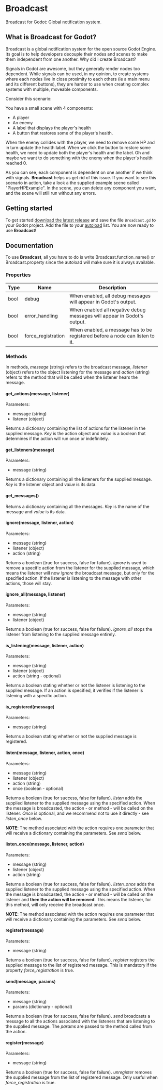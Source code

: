 # Broadcast
Broadcast for Godot: Global notification system.

## What is Broadcast for Godot?

Broadcast is a global notification system for the open source Godot Engine. Its goal is to help developers decouple their nodes and scenes to make them independent from one another.
Why did I create Broadcast?

Signals in Godot are awesome, but they generally render nodes too dependent. While signals can be used, in my opinion, to create systems where each nodes live in close proximity to each others (ie a main menu and its different buttons), they are harder to use when creating complex systems with multiple, moveable components.

Consider this scenario:

You have a small scene with 4 components:
 * A player
 * An enemy
 * A label that displays the player's health
 * A button that restores some of the player's health.
 
When the enemy collides with the player, we need to remove some HP and in turn update the health label. When we click the button to restore some health, we need to update both the player's health and the label. Oh and maybe we want to do something with the enemy when the player's health reached 0.

As you can see, each component is dependent on one another if we think with signals. **Broadcast** helps us get rid of this issue. If you want to see this scenario in action, take a look a the supplied example scene called "PlayerHPExample". In the scene, you can delete any component you want, and the scene will still run without any errors.

## Getting started

To get started [download the latest release](https://github.com/marcgenesis/broadcast/releases/) and save the file `Broadcast.gd` to your Godot project. Add the file to your [autoload](https://docs.godotengine.org/en/3.1/getting_started/step_by_step/singletons_autoload.html) list. You are now ready to use **Broadcast**!

## Documentation

To use **Broadcast**, all you have to do is write Broadcast.function_name() or Broadcast.property since the autoload will make sure it is always available.

### Properties

Type | Name | Description
-----|------|------------
bool|debug|When enabled, all debug messages will appear in Godot's output.
bool|error_handling|When enabled all negative debug messages will appear in Godot's output.
bool|force_registration|When enabled, a message has to be registered before a node can listen to it.

### Methods

In methods, *message* (string) refers to the broadcast message, *listener* (object) refers to the object listening for the message and *action* (string) refers to the method that will be called when the listener hears the message.

#### get_actions(message, listener)

Parameters:
 * message (string)
 * listener (object)

Returns a dictionary containing the list of actions for the listener in the supplied message. *Key* is the action object and *value* is a boolean that determines if the action will run once or indefinitely.

#### get_listeners(message)

Parameters:
 * message (string)
 
Returns a dictionary containing all the listeners for the supplied message. *Key* is the listener object and *value* is its data.

#### get_messages()

Returns a dictionary containing all the messages. *Key* is the name of the message and *value* is its data.

#### ignore(message, listener, action)

Parameters:
 * message (string)
 * listener (object)
 * action (string)
 
Returns a boolean (true for success, false for failure). *ignore* is used to remove a specific action from the listener for the supplied message, which means the listener will now *ignore* the broadcast message, but only for the specified action. If the listener is listening to the message with other actions, those will stay.

#### ignore_all(message, listener)

Parameters:
 * message (string)
 * listener (object)
 
Returns a boolean (true for success, false for failure). *ignore_all* stops the listener from listening to the supplied message entirely.

#### is_listening(message, listener, action)

Parameters:
 * message (string)
 * listener (object)
 * action (string - optional)
 
Returns a boolean stating whether or not the listener is listening to the supplied message. If an action is specified, it verifies if the listener is listening with a specific action.

#### is_registered(message)

Parameters:
 * message (string)

Returns a boolean stating whether or not the supplied message is registered.

#### listen(message, listener, action, once)

Parameters:
 * message (string)
 * listener (object)
 * action (string)
 * once (boolean - optional)
 
Returns a boolean (true for success, false for failure). *listen* adds the supplied listener to the supplied message using the specified action. When the message is broadcasted, the action - or method - will be called on the listener. *Once* is optional, and we recommend not to use it directly - see *listen_once* below.

**NOTE**: The method associated with the action requires one parameter that will receive a dictionary containing the parameters. See *send* below.

#### listen_once(message, listener, action)

Parameters:
 * message (string)
 * listener (object)
 * action (string)

Returns a boolean (true for success, false for failure). *listen_once* adds the supplied listener to the supplied message using the specified action. When the message is broadcasted, the action - or method - will be called on the listener and **then the action will be removed**. This means the listener, for this method, will only receive the broadcast once.

**NOTE**: The method associated with the action requires one parameter that will receive a dictionary containing the parameters. See *send* below.

#### register(message)

Parameters:
 * message (string)
 
Returns a boolean (true for success, false for failure). *register* registers the supplied message to the list of registered message. This is mandatory if the property *force_registration* is true.

#### send(message, params)

Parameters:
 * message (string)
 * params (dictionary - optional)
 
Returns a boolean (true for success, false for failure). *send* broadcasts a message to all the actions associated with the listeners that are listening to the supplied message. The *params* are passed to the method called from the action.

#### register(message)

Parameters:
 * message (string)
 
Returns a boolean (true for success, false for failure). *unregister* removes the supplied message from the list of registered message. Only useful when *force_registration* is true.
 
